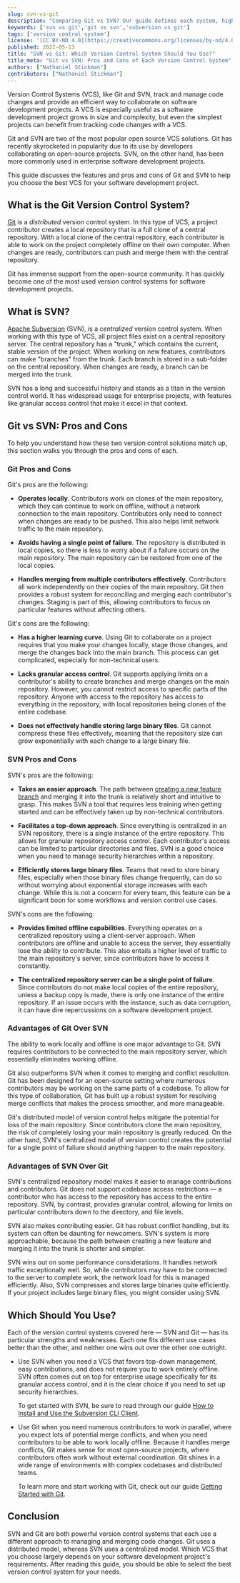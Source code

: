 ```yaml
---
slug: svn-vs-git
description: "Comparing Git vs SVN? Our guide defines each system, highlights its pros and cons, and provides tips regarding which you should use."
keywords: ['svn vs git','git vs svn','subversion vs git']
tags: ['version control system']
license: '[CC BY-ND 4.0](https://creativecommons.org/licenses/by-nd/4.0)'
published: 2022-05-13
title: "SVN vs Git: Which Version Control System Should You Use?"
title_meta: "Git vs SVN: Pros and Cons of Each Version Control System"
authors: ["Nathaniel Stickman"]
contributors: ["Nathaniel Stickman"]
---
```

Version Control Systems (VCS), like Git and SVN, track and manage code changes and provide an efficient way to collaborate on software development projects. A VCS is especially useful as a software development project grows in size and complexity, but even the simplest projects can benefit from tracking code changes with a VCS.

Git and SVN are two of the most popular open source VCS solutions. Git has recently skyrocketed in popularity due to its use by developers collaborating on open-source projects. SVN, on the other hand, has been more commonly used in enterprise software development projects.

This guide discusses the features and pros and cons of Git and SVN to help you choose the best VCS for your software development project.

## What is the Git Version Control System?

[Git](https://git-scm.com/) is a *distributed* version control system. In this type of VCS, a project contributor creates a local repository that is a full clone of a central repository. With a local clone of the central repository, each contributor is able to work on the project completely offline on their own computer. When changes are ready, contributors can push and merge them with the central repository.

Git has immense support from the open-source community. It has quickly become one of the most used version control systems for software development projects.

## What is SVN?

[Apache Subversion](https://subversion.apache.org/) (SVN), is a *centralized* version control system. When working with this type of VCS, all project files exist on a central repository server. The central repository has a "trunk," which contains the current, stable version of the project. When working on new features, contributors can make "branches" from the trunk. Each branch is stored in a sub-folder on the central repository. When changes are ready, a branch can be merged into the trunk.

SVN has a long and successful history and stands as a titan in the version control world. It has widespread usage for enterprise projects, with features like granular access control that make it excel in that context.

## Git vs SVN: Pros and Cons

To help you understand how these two version control solutions match up, this section walks you through the pros and cons of each.

### Git Pros and Cons

Git's pros are the following:

- **Operates locally**. Contributors work on clones of the main repository, which they can continue to work on offline, without a network connection to the main repository. Contributors only need to connect when changes are ready to be pushed. This also helps limit network traffic to the main repository.

- **Avoids having a single point of failure**. The repository is distributed in local copies, so there is less to worry about if a failure occurs on the main repository. The main repository can be restored from one of the local copies.

- **Handles merging from multiple contributors effectively**. Contributors all work independently on their copies of the main repository. Git then provides a robust system for reconciling and merging each contributor's changes. Staging is part of this, allowing contributors to focus on particular features without affecting others.

Git's cons are the following:

- **Has a higher learning curve**. Using Git to collaborate on a project requires that you make your changes locally, stage those changes, and merge the changes back into the main branch. This process can get complicated, especially for non-technical users.

- **Lacks granular access control**. Git supports applying limits on a contributor's ability to create branches and merge changes on the main repository. However, you cannot restrict access to specific parts of the repository. Anyone with access to the repository has access to everything in the repository, with local repositories being clones of the entire codebase.

- **Does not effectively handle storing large binary files**. Git cannot compress these files effectively, meaning that the repository size can grow exponentially with each change to a large binary file.

### SVN Pros and Cons

SVN's pros are the following:

- **Takes an easier approach**. The path between [creating a new feature branch](/docs/guides/subversion-svn-tutorial/#creating-a-subversion-branch) and merging it into the trunk is relatively short and intuitive to grasp. This makes SVN a tool that requires less training when getting started and can be effectively taken up by non-technical contributors.

- **Facilitates a top-down approach**. Since everything is centralized in an SVN repository, there is a single instance of the entire repository. This allows for granular repository access control. Each contributor's access can be limited to particular directories and files. SVN is a good choice when you need to manage security hierarchies within a repository.

- **Efficiently stores large binary files**. Teams that need to store binary files, especially when those binary files change frequently, can do so without worrying about exponential storage increases with each change. While this is not a concern for every team, this feature can be a significant boon for some workflows and version control use cases.

SVN's cons are the following:

- **Provides limited offline capabilities**. Everything operates on a centralized repository using a client-server approach. When contributors are offline and unable to access the server, they essentially lose the ability to contribute. This also entails a higher level of traffic to the main repository's server, since contributors have to access it constantly.

- **The centralized repository server can be a single point of failure**. Since contributors do not make local copies of the entire repository, unless a backup copy is made, there is only one instance of the entire repository. If an issue occurs with the instance, such as data corruption, it can have dire repercussions on a software development project.

### Advantages of Git Over SVN

The ability to work locally and offline is one major advantage to Git. SVN requires contributors to be connected to the main repository server, which essentially eliminates working offline.

Git also outperforms SVN when it comes to merging and conflict resolution. Git has been designed for an open-source setting where numerous contributors may be working on the same parts of a codebase. To allow for this type of collaboration, Git has built up a robust system for resolving merge conflicts that makes the process smoother, and more manageable.

Git's distributed model of version control helps mitigate the potential for loss of the main repository. Since contributors clone the main repository, the risk of completely losing your main repository is greatly reduced. On the other hand, SVN's centralized model of version control creates the potential for a single point of failure should anything happen to the main repository.

### Advantages of SVN Over Git

SVN's centralized repository model makes it easier to manage contributions and contributors. Git does not support codebase access restrictions — a contributor who has access to the repository has access to the entire repository. SVN, by contrast, provides granular control, allowing for limits on particular contributors down to the directory, and file levels.

SVN also makes contributing easier. Git has robust conflict handling, but its system can often be daunting for newcomers. SVN's system is more approachable, because the path between creating a new feature and merging it into the trunk is shorter and simpler.

SVN wins out on some performance considerations. It handles network traffic exceptionally well. So, while contributors may have to be connected to the server to complete work, the network load for this is managed efficiently. Also, SVN compresses and stores large binaries quite efficiently. If your project includes large binary files, you might consider using SVN.

## Which Should You Use?

Each of the version control systems covered here — SVN and Git — has its particular strengths and weaknesses. Each one fits different use cases better than the other, and neither one wins out over the other one outright.

- Use SVN when you need a VCS that favors top-down management, easy contributions, and does not require you to work entirely offline. SVN often comes out on top for enterprise usage specifically for its granular access control, and it is the clear choice if you need to set up security hierarchies.

    To get started with SVN, be sure to read through our guide [How to Install and Use the Subversion CLI Client](/docs/guides/subversion-svn-tutorial/).

- Use Git when you need numerous contributors to work in parallel, where you expect lots of potential merge conflicts, and when you need contributors to be able to work locally offline. Because it handles merge conflicts, Git makes sense for most open-source projects, where contributors often work without external coordination. Git shines in a wide range of environments with complex codebases and distributed teams.

    To learn more and start working with Git, check out our guide [Getting Started with Git](/docs/guides/how-to-configure-git/).

## Conclusion

SVN and Git are both powerful version control systems that each use a different approach to managing and merging code changes. Git uses a distributed model, whereas SVN uses a centralized model. Which VCS that you choose largely depends on your software development project's requirements. After reading this guide, you should be able to select the best version control system for your needs.

